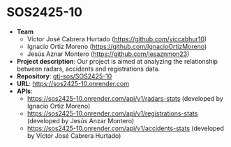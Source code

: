# SOS2425-10
- **Team**
  - Víctor José Cabrera Hurtado (https://github.com/viccabhur10)
  - Ignacio Ortiz Moreno (https://github.com/IgnacioOrtizMoreno)
  - Jesús Aznar Montero (https://github.com/jesaznmon23)
- **Project description**: Our project is aimed at analyzing the relationship between radars, accidents  and registrations data.
- **Repository**: [gti-sos/SOS2425-10](https://github.com/gti-sos/SOS2425-10)
- **URL**: https://sos2425-10.onrender.com
-  **APIs**:
    - https://sos2425-10.onrender.com/api/v1/radars-stats (developed by Ignacio Ortiz Moreno)
    - https://sos2425-10.onrender.com/api/v1/registrations-stats (developed by Jesús Anzar Montero)
    - https://sos2425-10.onrender.com/api/v1/accidents-stats (developed by Víctor José Cabrera Hurtado)
